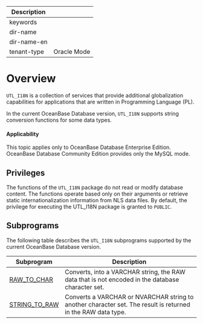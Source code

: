 | Description   |                 |
|---------------|-----------------|
| keywords      |                 |
| dir-name      |                 |
| dir-name-en   |                 |
| tenant-type   | Oracle Mode     |

# Overview

`UTL_I18N` is a collection of services that provide additional globalization capabilities for applications that are written in Programming Language (PL).

In the current OceanBase Database version, `UTL_I18N` supports string conversion functions for some data types.

  <main id="notice" >
    <h4>Applicability</h4>
    <p>This topic applies only to OceanBase Database Enterprise Edition. OceanBase Database Community Edition provides only the MySQL mode. </p>
  </main>

## Privileges


The functions of the `UTL_I18N` package do not read or modify database content. The functions operate based only on their arguments or retrieve static internationalization information from NLS data files. By default, the privilege for executing the UTL_I18N package is granted to `PUBLIC`.

## Subprograms

The following table describes the `UTL_I18N` subprograms supported by the current OceanBase Database version.


| **Subprogram** | **Description** |
|-----------------------------------------|------------------------------------------------|
| [RAW_TO_CHAR](../26300.utl-i18n-oracle/200.raw-to-char-oracle.md) | Converts, into a VARCHAR string, the RAW data that is not encoded in the database character set.  |
| [STRING_TO_RAW](../26300.utl-i18n-oracle/300.string-to-raw-oracle.md) | Converts a VARCHAR or NVARCHAR string to another character set. The result is returned in the RAW data type.  |



